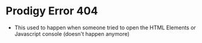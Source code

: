 # Prodigy Error 404

- This used to happen when someone tried to open the HTML Elements or Javascript console (doesn't happen anymore)